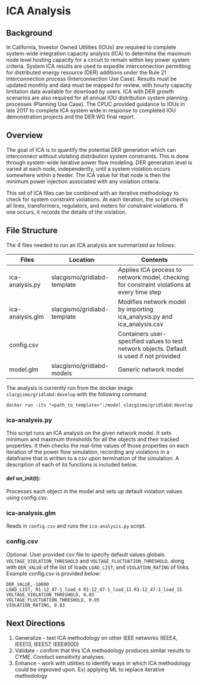 # ICA Analysis

## Background
In California, Investor Owned Utilities (IOUs) are required to complete system-wide integration capacity analysis (ICA) to determine the maximum node level hosting capacity for a circuit to remain within key power system criteria. System ICA results are used to expedite interconnection permitting for distributed energy resource (DER) additions under the Rule 21 interconnection process (Interconnection Use Case). Results must be updated monthly and data must be mapped for review, with hourly capacity limitation data available for download by users. ICA with DER growth scenarios are also required for all annual IOU distribution system planning processes (Planning Use Case). The CPUC provided guidance to IOUs in late 2017 to complete ICA system wide in response to completed IOU demonstration projects and the DER WG final report.

## Overview
The goal of ICA is to quantify the potential DER generation which can interconnect without violating distribution system constraints. This is done through system-wide iterative power flow modeling. DER generation level is varied at each node, independently, until a system violation occurs somewhere within a feeder. The ICA value for that node is then the minimum power injection associated with any violation criteria.

This set of ICA files can be combined with an iterative methodology to check for system constraint violations. At each iteration, the script checks all lines, transformers, regulators, and meters for constraint violations. If one occurs, it records the details of the violation.

## File Structure
The 4 files needed to run an ICA analysis are summarized as follows:

|       Files      |           Location          |                                             Contents                                            |
| ---------------- | --------------------------- | ----------------------------------------------------------------------------------------------- |
| ica-analysis.py  | slacgismo/gridlabd-template | Applies ICA process to network model, checking for constraint violations at every time step     |
| ica-analysis.glm | slacgismo/gridlabd-template | Modifies network model by importing ica_analysis.py and ica_analysis.csv                        |
| config.csv       |                             | Containers user-specified values to test network objects. Default is used if not provided       |
| model.glm        | slacgismo/gridlabd-models   | Generic network model                                                                           |

The analysis is currently run from the docker image `slacgismo/gridlabd:develop` with the following command:
```
docker run -itv "<path_to_template>":/model slacgismo/gridlabd:develop
```
### ica-analysis.py
This script runs an ICA analysis on the given network model. It sets minimum and maximum thresholds for all the objects and their tracked properties. It then checks the real-time values of those properties on each iteration of the power flow simulation, recording any violations in a dataframe that is written to a csv upon termination of the simulation. A description of each of its functions is included below. 

#### def on_init(t):
Processes each object in the model and sets up default violation values using config.csv. 


### ica-analysis.glm
Reads in  `config.csv` and runs the `ica-analysis.py` script. 

### config.csv
Optional. User provided csv file to specify default values globals `VOLTAGE_VIOLATION_THRESHOLD` and `VOLTAGE_FLUCTUATION_THRESHOLD`, along with `DER_VALUE` of the list of loads `LOAD_LIST`, and `VIOLATION_RATING` of links. Example config.csv is provided below:

```
DER_VALUE,-10000
LOAD_LIST, R1-12_47-1_load_4 R1-12_47-1_load_11 R1-12_47-1_load_15 
VOLTAGE_VIOLATION_THRESHOLD, 0.03
VOLTAGE_FLUCTUATION_THRESHOLD, 0.05
VIOLATION_RATING, 0.03
```


## Next Directions

1. Generalize - test ICA methodology on other IEEE networks (IEEE4, IEEE13, IEEE57, IEEE8500) 
2. Validate - confirm that this ICA methodology produces similar results to CYME. Conduct sensitivity analyses.
3. Enhance - work with utilities to identify ways in which ICA methodology could be improved upon. Ex) applying ML to replace iterative methodology
